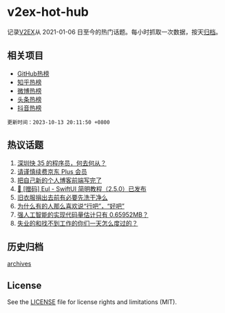 # v2ex-hot-hub

 记录[V2EX](https://www.v2ex.com/)从 2021-01-06 日至今的热门话题。每小时抓取一次数据，按天[归档](archives)。
 
 ## 相关项目

- [GitHub热榜](https://github.com/snaildev/github-hot-hub)
- [知乎热榜](https://github.com/snaildev/zhihu-hot-hub)
- [微博热榜](https://github.com/snaildev/weibo-hot-hub)
- [头条热榜](https://github.com/snaildev/toutiao-hot-hub)
- [抖音热榜](https://github.com/snaildev/douyin-hot-hub)


 `更新时间：2023-10-13 20:11:50 +0800`

## 热议话题

1. [深圳快 35 的程序员，何去何从？](https://www.v2ex.com/t/981617)
1. [请谨慎续费京东 Plus 会员](https://www.v2ex.com/t/981580)
1. [把自己新的个人博客前端写完了](https://www.v2ex.com/t/981655)
1. [🚀 [赠码] Eul - SwiftUI 简明教程（2.5.0）已发布](https://www.v2ex.com/t/981557)
1. [旧衣服捐出去前有必要先洗干净么](https://www.v2ex.com/t/981549)
1. [为什么有的人那么喜欢说“行吧”，“好吧”](https://www.v2ex.com/t/981602)
1. [强人工智能的实现代码量估计只有 0.65952MB？](https://www.v2ex.com/t/981540)
1. [失业的和找不到工作的你们一天怎么度过的？](https://www.v2ex.com/t/981499)

## 历史归档

[archives](archives)

## License

See the [LICENSE](LICENSE) file for license rights and limitations (MIT).
